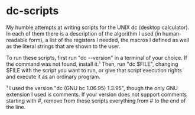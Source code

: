 # dc-scripts
My humble attempts at writing scripts for the UNIX dc (desktop calculator).
In each of them there is a description of the algorithm I used (in human-readable form), a list of the registers I needed, the macros I defined as well as the literal strings that are shown to the user.

To run these scripts, first run "dc --version" in a terminal of your choice. If the command was not found, install it.¹  Then, run "dc $FILE", changing $FILE with the script you want to run, or give that script execution rights and execute it as an ordinary program.

¹ I used the version "dc (GNU bc 1.06.95) 1.3.95", though the only GNU extension I used is comments. If your version does not support comments starting with #, remove from these scripts everything from # to the end of the line.
